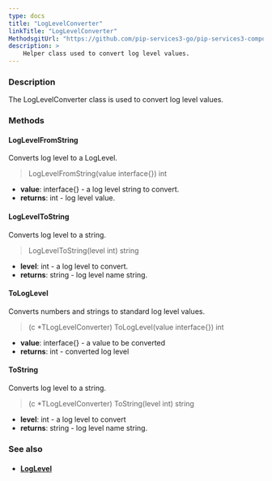 ```yaml
---
type: docs
title: "LogLevelConverter"
linkTitle: "LogLevelConverter"
MethodsgitUrl: "https://github.com/pip-services3-go/pip-services3-components-go"
description: >
    Helper class used to convert log level values.
---
```


### Description

The LogLevelConverter class is used to convert log level values.

### Methods

#### LogLevelFromString
Converts log level to a LogLevel.

> LogLevelFromString(value interface{}) int

- **value**: interface{} - a log level string to convert.
- **returns**: int - log level value.

#### LogLevelToString
Converts log level to a string.

> LogLevelToString(level int) string

- **level**: int - a log level to convert.
- **returns**: string - log level name string.


#### ToLogLevel
Converts numbers and strings to standard log level values.

> (c *TLogLevelConverter) ToLogLevel(value interface{}) int

- **value**: interface{} - a value to be converted
- **returns**: int - converted log level


#### ToString
Converts log level to a string.

> (c *TLogLevelConverter) ToString(level int) string

- **level**: int - a log level to convert
- **returns**: string - log level name string.



### See also
- #### [LogLevel](../log_level)
